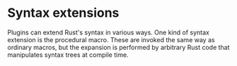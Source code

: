 # Syntax extensions

Plugins can extend Rust's syntax in various ways. One kind of syntax extension is the procedural macro. These are invoked the same way as ordinary macros, but the expansion is performed by arbitrary Rust code that manipulates syntax trees at compile time.

